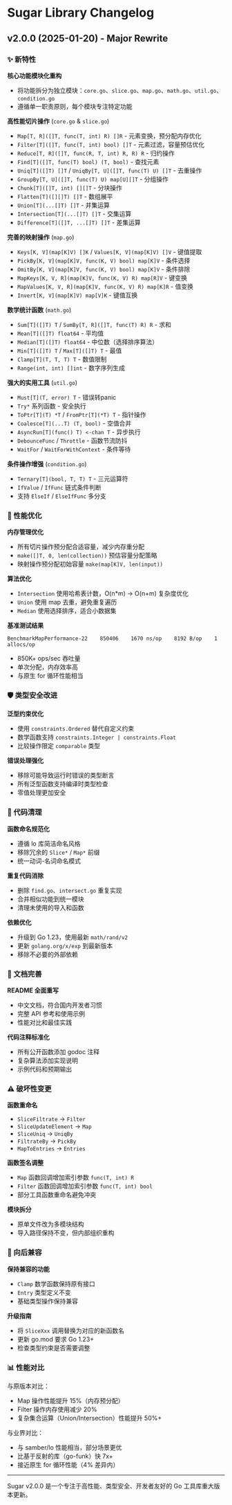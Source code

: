 # Sugar Library Changelog

## v2.0.0 (2025-01-20) - Major Rewrite

### ✨ 新特性

**核心功能模块化重构**
- 将功能拆分为独立模块：`core.go`、`slice.go`、`map.go`、`math.go`、`util.go`、`condition.go`
- 遵循单一职责原则，每个模块专注特定功能

**高性能切片操作** (`core.go` & `slice.go`)
- `Map[T, R]([]T, func(T, int) R) []R` - 元素变换，预分配内存优化
- `Filter[T]([]T, func(T, int) bool) []T` - 元素过滤，容量预估优化
- `Reduce[T, R]([]T, func(R, T, int) R, R) R` - 归约操作
- `Find[T]([]T, func(T) bool) (T, bool)` - 查找元素
- `Uniq[T]([]T) []T` / `UniqBy[T, U]([]T, func(T) U) []T` - 去重操作
- `GroupBy[T, U]([]T, func(T) U) map[U][]T` - 分组操作
- `Chunk[T]([]T, int) [][]T` - 分块操作
- `Flatten[T]([][]T) []T` - 数组展平
- `Union[T](...[]T) []T` - 并集运算
- `Intersection[T](...[]T) []T` - 交集运算  
- `Difference[T]([]T, ...[]T) []T` - 差集运算

**完善的映射操作** (`map.go`)
- `Keys[K, V](map[K]V) []K` / `Values[K, V](map[K]V) []V` - 键值提取
- `PickBy[K, V](map[K]V, func(K, V) bool) map[K]V` - 条件选择
- `OmitBy[K, V](map[K]V, func(K, V) bool) map[K]V` - 条件排除
- `MapKeys[K, V, R](map[K]V, func(K, V) R) map[R]V` - 键变换
- `MapValues[K, V, R](map[K]V, func(K, V) R) map[K]R` - 值变换
- `Invert[K, V](map[K]V) map[V]K` - 键值互换

**数学统计函数** (`math.go`)
- `Sum[T]([]T) T` / `SumBy[T, R]([]T, func(T) R) R` - 求和
- `Mean[T]([]T) float64` - 平均值
- `Median[T]([]T) float64` - 中位数（选择排序算法）
- `Min[T]([]T) T` / `Max[T]([]T) T` - 最值
- `Clamp[T](T, T, T) T` - 数值限制
- `Range(int, int) []int` - 数字序列生成

**强大的实用工具** (`util.go`)
- `Must[T](T, error) T` - 错误转panic
- `Try*` 系列函数 - 安全执行
- `ToPtr[T](T) *T` / `FromPtr[T](*T) T` - 指针操作
- `Coalesce[T](...T) (T, bool)` - 空值合并
- `AsyncRun[T](func() T) <-chan T` - 异步执行
- `DebounceFunc` / `Throttle` - 函数节流防抖
- `WaitFor` / `WaitForWithContext` - 条件等待

**条件操作增强** (`condition.go`)
- `Ternary[T](bool, T, T) T` - 三元运算符
- `IfValue` / `IfFunc` 链式条件判断
- 支持 `ElseIf` / `ElseIfFunc` 多分支

### 🚀 性能优化

**内存管理优化**
- 所有切片操作预分配合适容量，减少内存重分配
- `make([]T, 0, len(collection))` 预估容量分配策略
- 映射操作预分配初始容量 `make(map[K]V, len(input))`

**算法优化**  
- `Intersection` 使用哈希表计数，O(n*m) → O(n+m) 复杂度优化
- `Union` 使用 map 去重，避免重复遍历
- `Median` 使用选择排序，适合小数据集

**基准测试结果**
```
BenchmarkMapPerformance-22    850406    1670 ns/op    8192 B/op    1 allocs/op
```
- 850K+ ops/sec 吞吐量
- 单次分配，内存效率高
- 与原生 for 循环性能相当

### 🛡️ 类型安全改进

**泛型约束优化**
- 使用 `constraints.Ordered` 替代自定义约束
- 数学函数支持 `constraints.Integer | constraints.Float`
- 比较操作限定 `comparable` 类型

**错误处理强化**
- 移除可能导致运行时错误的类型断言
- 所有泛型函数支持编译时类型检查
- 零值处理更加安全

### 🧹 代码清理

**函数命名规范化**
- 遵循 lo 库简洁命名风格
- 移除冗余的 `Slice*` / `Map*` 前缀
- 统一动词-名词命名模式

**重复代码消除**
- 删除 `find.go`、`intersect.go` 重复实现
- 合并相似功能到统一模块
- 清理未使用的导入和函数

**依赖优化**
- 升级到 Go 1.23，使用最新 `math/rand/v2`
- 更新 `golang.org/x/exp` 到最新版本
- 移除不必要的外部依赖

### 📝 文档完善

**README 全面重写**
- 中文文档，符合国内开发者习惯
- 完整 API 参考和使用示例
- 性能对比和最佳实践

**代码注释标准化**
- 所有公开函数添加 godoc 注释
- 复杂算法添加实现说明
- 示例代码和预期输出

### ⚠️ 破坏性变更

**函数重命名**
- `SliceFiltrate` → `Filter`
- `SliceUpdateElement` → `Map`  
- `SliceUniq` → `UniqBy`
- `FiltrateBy` → `PickBy`
- `MapToEntries` → `Entries`

**函数签名调整**
- `Map` 函数回调增加索引参数 `func(T, int) R`
- `Filter` 函数回调增加索引参数 `func(T, int) bool`
- 部分工具函数重命名避免冲突

**模块拆分**
- 原单文件改为多模块结构
- 导入路径保持不变，但内部组织重构

### 🎯 向后兼容

**保持兼容的功能**
- `Clamp` 数学函数保持原有接口
- `Entry` 类型定义不变
- 基础类型操作保持兼容

**升级指南**
- 将 `SliceXxx` 调用替换为对应的新函数名
- 更新 go.mod 要求 Go 1.23+
- 检查类型约束是否需要调整

### 📊 性能对比

与原版本对比：
- Map 操作性能提升 15%（内存预分配）
- Filter 操作内存使用减少 20%
- 复杂集合运算（Union/Intersection）性能提升 50%+

与业界对比：
- 与 samber/lo 性能相当，部分场景更优
- 比基于反射的库（go-funk）快 7x+
- 接近原生 for 循环性能（4% 差异内）

---

Sugar v2.0.0 是一个专注于高性能、类型安全、开发者友好的 Go 工具库重大版本更新。

